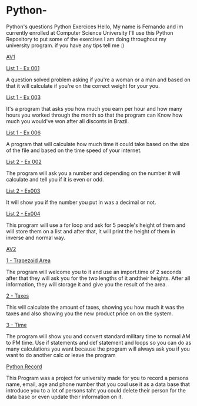 # Python-
Python's questions
 Python Exercices 
Hello, My name is Fernando and im currently enrolled at Computer Science University I'll use this Python Repository to put some of the exercises I am doing throughout my university program.
if you have any tips tell me :)


  [AV1](https://github.com/Fernando7181/Python-/tree/main/Trabalho%20AV1)
  
[List 1 - Ex 001](https://github.com/Fernando7181/Python-/blob/main/Trabalho%20AV1/Trabalho%20mulher%20e%20homen.py)
 
  A question solved problem asking if you're a woman or a man and based on that it will calculate if you're on the correct weight for your you.
  
[List 1 - Ex 003](https://github.com/Fernando7181/Python-/blob/main/Trabalho%20AV1/Salario%20por%20hora.py)

  It's a program that asks you how much you earn per hour and how many hours you worked through the month so that the program can Know how much you would've won after all disconts in Brazil.
  
[List 1 - Ex 006](https://github.com/Fernando7181/Python-/blob/main/Trabalho%20AV1/Download%20Speed%20Mbps.py)

  A program that will calculate how much time it could take based on the size of the file and based on the time speed of your internet.
  
[List 2 - Ex 002](https://github.com/Fernando7181/Python-/blob/main/Trabalho%20AV1/Numero%20Primo%20e%20par.py)
  
  The program will ask you a number and depending on the number it will calculate and tell you if it is even or odd.
  
[List 2 - Ex003](https://github.com/Fernando7181/Python-/blob/main/Trabalho%20AV1/Numero%20inteiro%20ou%20nao.py)  

  It will show you if the number you put in was a decimal or not.
  
[List 2 - Ex004](https://github.com/Fernando7181/Python-/blob/main/Trabalho%20AV1/Idades%20e%20lista.py)  

  This program will use a for loop and ask for 5 people's height of them and will store them on a list and after that, it will print the height of them in inverse and normal way.
    
[AV2](https://github.com/Fernando7181/Python-/tree/main/Trabalho%20AV2)    

[1 - Trapezoid Area](https://github.com/Fernando7181/Python-/blob/main/Trabalho%20AV2/Area%20do%20trapezio.py)

  The program will welcome you to it and use an import.time of 2 seconds after that they will ask you for the two lengths of it andtheir  heights. After all information, they will storage it and give you the result of the area.
  
[2 - Taxes](https://github.com/Fernando7181/Python-/blob/main/Trabalho%20AV2/taxes.py)

 This will calculate the amount of taxes, showing you how much it was the taxes and also showing you the new product price on on the system.
 
[3 - Time](https://github.com/Fernando7181/Python-/blob/main/Trabalho%20AV2/Time%20manegment.py)  
 
 The program will show you and convert standard military time to normal AM to PM time. Use if statements and def statement and loops so you can do as many calculations you want because the program will always ask you if you want to do another calc or leave the program 

[Python Record](https://github.com/Fernando7181/Python-/commit/562e7a45bc5a9331e3ece128358525fa87f1cc83)

 This Program was a project for university made for you to record a persons name, email, age and phone number that you coul use it as a data base that introduce you to a lot of persons taht you could delete their person for the data base or even update their information on it.
